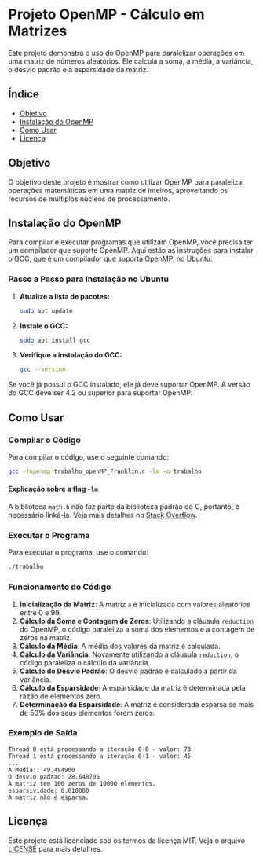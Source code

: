 # Projeto OpenMP - Cálculo em Matrizes

Este projeto demonstra o uso do OpenMP para paralelizar operações em uma matriz de números aleatórios. Ele calcula a soma, a média, a variância, o desvio padrão e a esparsidade da matriz.

## Índice

- [Objetivo](#objetivo)
- [Instalação do OpenMP](#instalação-do-openmp)
- [Como Usar](#como-usar)
- [Licença](#licença)

## Objetivo

O objetivo deste projeto é mostrar como utilizar OpenMP para paralelizar operações matemáticas em uma matriz de inteiros, aproveitando os recursos de múltiplos núcleos de processamento.

## Instalação do OpenMP

Para compilar e executar programas que utilizam OpenMP, você precisa ter um compilador que suporte OpenMP. Aqui estão as instruções para instalar o GCC, que é um compilador que suporta OpenMP, no Ubuntu:

### Passo a Passo para Instalação no Ubuntu

1. **Atualize a lista de pacotes:**

   ```sh
   sudo apt update
   ```

2. **Instale o GCC:**

   ```sh
   sudo apt install gcc
   ```

3. **Verifique a instalação do GCC:**

   ```sh
   gcc --version
   ```

Se você já possui o GCC instalado, ele já deve suportar OpenMP. A versão do GCC deve ser 4.2 ou superior para suportar OpenMP.

## Como Usar

### Compilar o Código

Para compilar o código, use o seguinte comando:

```sh
gcc -fopenmp trabalho_openMP_Franklin.c -lm -o trabalho
```

#### Explicação sobre a flag `-lm`

A biblioteca `math.h` não faz parte da biblioteca padrão do C, portanto, é necessário linká-la. Veja mais detalhes no [Stack Overflow](https://stackoverflow.com/questions/44175151/what-is-the-meaning-of-lm-in-gcc).

### Executar o Programa

Para executar o programa, use o comando:

```sh
./trabalho
```

### Funcionamento do Código

1. **Inicialização da Matriz**: A matriz `a` é inicializada com valores aleatórios entre 0 e 99.
2. **Cálculo da Soma e Contagem de Zeros**: Utilizando a cláusula `reduction` do OpenMP, o código paraleliza a soma dos elementos e a contagem de zeros na matriz.
3. **Cálculo da Média**: A média dos valores da matriz é calculada.
4. **Cálculo da Variância**: Novamente utilizando a cláusula `reduction`, o código paraleliza o cálculo da variância.
5. **Cálculo do Desvio Padrão**: O desvio padrão é calculado a partir da variância.
6. **Cálculo da Esparsidade**: A esparsidade da matriz é determinada pela razão de elementos zero.
7. **Determinação da Esparsidade**: A matriz é considerada esparsa se mais de 50% dos seus elementos forem zeros.

### Exemplo de Saída

```plaintext
Thread 0 está processando a iteração 0-0 - valor: 73
Thread 1 está processando a iteração 0-1 - valor: 45
...
A Media:: 49.484900
O desvio padrao: 28.648705
A matriz tem 100 zeros de 10000 elementos.
esparsividade: 0.010000
A matriz não é esparsa.
```

## Licença

Este projeto está licenciado sob os termos da licença MIT. Veja o arquivo [LICENSE](LICENSE.md) para mais detalhes.
